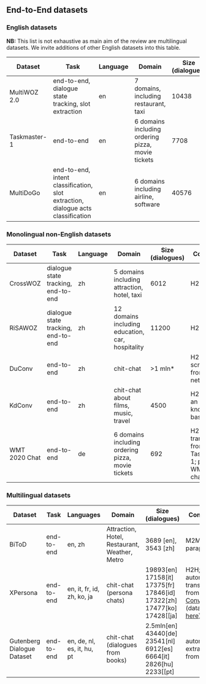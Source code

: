 ## End-to-End datasets

### English datasets

**NB:** This list is not exhaustive as main aim of the review are multilingual datasets.  We invite additions of other English datasets into this table.

| Dataset      | Task                                                                             | Language | Domain                                              | Size (dialogues) | Comments      | Paper | Dataset |
|--------------|----------------------------------------------------------------------------------|----------|-----------------------------------------------------|------------------|---------------|-------|---------|
| MultiWOZ 2.0    | end-to-end, dialogue state tracking, slot extraction                             | en       | 7 domains, including  restaurant, taxi              | 10438            | H2H           |  [Budzianowski et al.,  2018](https://arxiv.org/abs/1810.00278)    |    [Dataset](http://dialogue.mi.eng.cam.ac.uk/index.php/corpus/)     |
| Taskmaster-1 | end-to-end                                                                       | en       | 6 domains  including ordering pizza,  movie tickets | 7708             | Self-dialogue |   [Byrne et al., 2019](https://arxiv.org/abs/1909.05358)    |    [Dataset](https://research.google/tools/datasets/taskmaster-1/)     |
| MultiDoGo    | end-to-end, intent classification, slot extraction, dialogue acts classification | en       | 6 domains  including airline,  software             | 40576            | H2H           |   [Peskov et al., 2019](https://www.aclweb.org/anthology/D19-1460/)    |   [Dataset](https://github.com/awslabs/multi-domain-goal-oriented-dialogues-dataset)      |

### Monolingual non-English datasets

| Dataset       | Task                                  | Language | Domain                                             | Size (dialogues) | Comments                                                         | Paper | Dataset |
|---------------|---------------------------------------|----------|----------------------------------------------------|------------------|------------------------------------------------------------------|-------|---------|
| CrossWOZ      | dialogue state  tracking,  end-to-end | zh       | 5 domains  including attraction, hotel, taxi       | 6012             | H2H                                                              |    [Zhu et al., 2020](https://arxiv.org/abs/2002.11893)   |    [Dataset](https://github.com/thu-coai/CrossWOZ)     |
| RiSAWOZ       | dialogue state  tracking,  end-to-end | zh       | 12 domains including  education, car,  hospitality | 11200            | H2H                                                              |    [Quan et al., 2020](https://arxiv.org/abs/2010.08738)   |     [Dataset](https://github.com/terryqj0107/RiSAWOZ)    |
| DuConv        | end-to-end                            | zh       | chit-chat                                          | >1 mln*          | H2H;  web-scraped from social network                            |     [Wu et al., 2017](https://www.aclweb.org/anthology/P17-1046/)  |   [Dataset](https://github.com/MarkWuNLP/MultiTurnResponseSelection)      |
| KdConv        | end-to-end                            | zh       | chit-chat  about films, music,  travel             | 4500             | H2H; using an external  knowledge  base                          |   [Zhou et al., 2020](https://arxiv.org/abs/2004.04100)    |     [Dataset](https://github.com/thu-coai/KdConv)    |
| WMT 2020 Chat | end-to-end                            | de       | 6 domains including ordering pizza, movie tickets  | 692              | H2H; translated  from Taskmaster-1; part of WMT 2020  challenge; |  not available yet     |    [Dataset](http://www.statmt.org/wmt20/chat-task.html)     |


### Multilingual datasets

| Dataset  | Task       | Languages                  | Domain                    | Size (dialogues)                                                       | Comments                                           | Paper | Dataset |
|----------|------------|----------------------------|---------------------------|------------------------------------------------------------------------|----------------------------------------------------|-------|---------|
| BiToD | end-to-end | en, zh | Attraction, Hotel, Restaurant, Weather, Metro | 3689 [en], 3543 [zh] | M2M + paraphrase | [ Lin et al., 2021](https://arxiv.org/pdf/2106.02787.pdf)  |  [Dataset](https://github.com/HLTCHKUST/BiToD)  |
| XPersona | end-to-end | en, it, fr, id, zh, ko, ja | chit-chat (persona chats) | 19893[en] 17158[it] 17375[fr] 17846[id] 17322[zh] 17477[ko] 17428[[ja] | H2H;  automatically translated  from [ConvAI2](https://arxiv.org/abs/1902.00098) (dataset [here](https://parl.ai/projects/convai2/)) |   [Lin et al., 2020](https://arxiv.org/abs/2003.07568)    |    [Dataset](https://github.com/HLTCHKUST/Xpersona)     |
| Gutenberg Dialogue Dataset | end-to-end | en, de, nl, es, it, hu, pt | chit-chat (dialogues from books) | 2.5mln[en] 43440[de] 23541[nl] 6912[es] 6664[it] 2826[hu] 2233[[pt] | automatically extracted from books |   [Czaky and Recski, 2021](https://arxiv.org/abs/2004.12752)    |    [Dataset](https://github.com/ricsinaruto/gutenberg-dialog)     |
